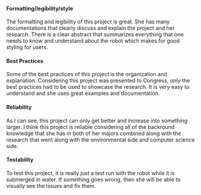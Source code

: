 #### Formatting/legibility/style

The formatting and legibility of this project is great. She has many
documentations that clearly discuss and explain the project and her research.
There is a clear abstract that summarizes everything that one needs to know
and understand about the robot which makes for good styling for users.

#### Best Practices

Some of the best practices of this project is the organization and explanation.
Considering this project was presented to Congress, only the best practices had
to be used to showcase the research. It is very easy to understand and she uses
great examples and documentation.

#### Reliability

As I can see, this project can only get better and increase into something
larger.  I think this project is reliable considering all of the backround knowledge
that she has in both of her majors combined along with the research that went along
with the environmental side and computer science side.

#### Testability

To test this project, it is really just a test run with the robot while it is
submerged in water. If something goes wrong, then she will be able to visually
see the issues and fix them.
